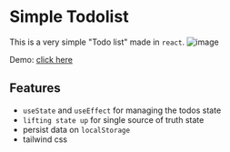 # Simple Todolist

This is a very simple "Todo list" made in `react`.
![image](https://github.com/HubertTGit/react-simple-todolist/assets/98665493/47835896-e189-454d-8d83-0244acb32331)

Demo: [click here](https://react-simple-todolist-one.vercel.app/)

## Features

- `useState` and `useEffect` for managing the todos state
- `lifting state up` for single source of truth state
- persist data on `localStorage`
- tailwind css
